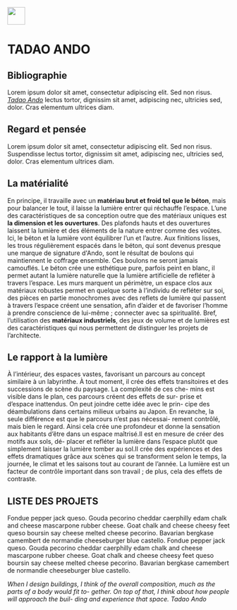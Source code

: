 <a href="https://juncture-digital.org"><img src="https://raw.githubusercontent.com/digitalArtHistory/recits-numeriques/main/images/btn_juncture.svg" style="height:40px"></a>

<param ve-config 
       title="TADAO ANDO" 
       banner="https://static.dezeen.com/uploads/2017/10/endeavors-by-tadao-ando-_dezeen_2364_hero1.jpg" 
       layout="vertical">
       
<param ve-entity title="Tadao Ando" eid="Q208220" aliases="Tadao Ando" />
<param ve-entity title="architecture" eid="Q12271" aliases="architecte" />
<param ve-entity title="lumière" eid="Q9128" aliases="lumières" />

# TADAO ANDO

## Bibliographie
Lorem ipsum dolor sit amet, consectetur adipiscing elit. Sed non risus. *[Tadao Ando](https://http://www.tadao-ando.com/)* lectus tortor, dignissim sit amet, adipiscing nec, ultricies sed, dolor. Cras elementum ultrices diam. 
<param ve-iframe src="https://www.vitra.com/en-ca/about-vitra/designer/details/tadao-ando" />

## Regard et pensée
Lorem ipsum dolor sit amet, consectetur adipiscing elit. Sed non risus. Suspendisse lectus tortor, dignissim sit amet, adipiscing nec, ultricies sed, dolor. Cras elementum ultrices diam.

## La matérialité
En principe, il travaille avec un **matériau brut et froid tel que le béton**, mais pour balancer le tout, il laisse la lumière entrer qui réchauffe l’espace. L’une des caractéristiques de sa conception outre que des matériaux uniques est **la dimension et les ouvertures**. Des plafonds hauts et des ouvertures laissent la lumière et des éléments de la nature entrer comme des voûtes. Ici, le béton et la lumière vont équilibrer l’un et l’autre. Aux finitions lisses, les trous régulièrement espacés dans le béton, qui sont devenus presque une marque de signature d'Ando, sont le résultat de boulons qui maintiennent le coffrage ensemble. Ces boulons ne seront jamais camouflés. Le béton crée une esthétique pure, parfois peint en blanc, il permet autant la lumière naturelle que la lumière artificielle de refléter à travers l’espace. Les murs marquent un périmètre, un espace clos aux matériaux robustes permet en quelque sorte à l’individu de refléter sur soi, des pièces en partie monochromes avec des reflets de lumière qui passent à travers l’espace créent une sensation, afin d’aider et de favoriser l’homme à prendre conscience de lui-même ; connecter avec sa spiritualité. Bref, l’utilisation des **matériaux industriels**, des jeux de volume et de lumières est des caractéristiques qui nous permettent de distinguer les projets de l’architecte.

## Le rapport à la lumière 
À l’intérieur, des espaces vastes, favorisant un parcours au concept similaire à un labyrinthe. À tout moment, il crée des effets transitoires et des successions de scène du paysage. La complexité de ces che- mins est visible dans le plan, ces parcours créent des effets de sur- prise et d’espace inattendus. On peut joindre cette idée avec le prin- cipe des déambulations dans certains milieux urbains au Japon. En revanche, la seule différence est que le parcours n’est pas nécessai- rement contrôlé, mais bien le regard. Ainsi cela crée une profondeur et donne la sensation aux habitants d’être dans un espace maîtrisé.Il est en mesure de créer des motifs aux sols, dé- placer et refléter la lumière dans l’espace plutôt que simplement laisser la lumière tomber au sol.Il crée des expériences et des effets dramatiques grâce aux scènes qui se transforment selon le temps, la journée, le climat et les saisons tout au courant de l’année. La lumière est un facteur de contrôle important dans son travail ; de plus, cela des effets de contraste.


## LISTE DES PROJETS
Fondue pepper jack queso. Gouda pecorino cheddar caerphilly edam chalk and cheese mascarpone rubber cheese. Goat chalk and cheese cheesy feet queso boursin say cheese melted cheese pecorino. Bavarian bergkase camembert de normandie cheeseburger blue castello. Fondue pepper jack queso. Gouda pecorino cheddar caerphilly edam chalk and cheese mascarpone rubber cheese. Goat chalk and cheese cheesy feet queso boursin say cheese melted cheese pecorino. Bavarian bergkase camembert de normandie cheeseburger blue castello.

<param ve-knightlab-timeline
    source="1Ng4U4BTx89DP-janGvPN2g_7SNGvVD-NZZKMSrO2ROM"
    hash-bookmark="true"
    initial-zoom="1"
    height="900"/>
    
*When I design buildings, I think of the overall composition, much as the parts of a body would fit to- gether. On top of that, I think about how people will approach the buil- ding and experience that space. Tadao Ando*

